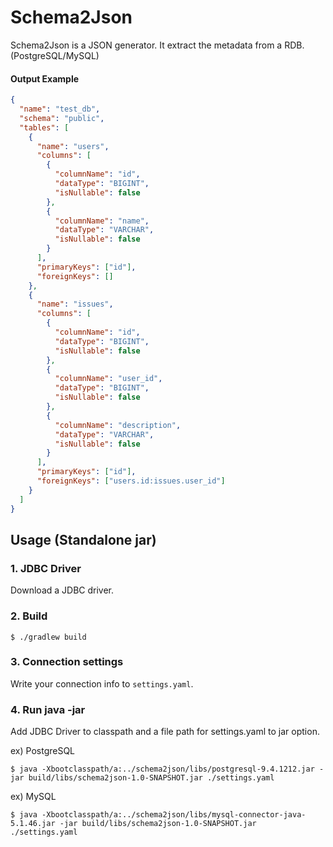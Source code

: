 # Schema2Json

Schema2Json is a JSON generator. It extract the metadata from a RDB.(PostgreSQL/MySQL)   

#### Output Example

```json
{
  "name": "test_db",
  "schema": "public",
  "tables": [
    {
      "name": "users",
      "columns": [
        {
          "columnName": "id",
          "dataType": "BIGINT",
          "isNullable": false
        },
        {
          "columnName": "name",
          "dataType": "VARCHAR",
          "isNullable": false
        }
      ],
      "primaryKeys": ["id"],
      "foreignKeys": []
    },
    {
      "name": "issues",
      "columns": [
        {
          "columnName": "id",
          "dataType": "BIGINT",
          "isNullable": false
        },
        {
          "columnName": "user_id",
          "dataType": "BIGINT",
          "isNullable": false
        },
        {
          "columnName": "description",
          "dataType": "VARCHAR",
          "isNullable": false
        }
      ],
      "primaryKeys": ["id"],
      "foreignKeys": ["users.id:issues.user_id"]
    }
  ]
}
```

## Usage (Standalone jar)

### 1. JDBC Driver

Download a JDBC driver.  

### 2. Build 

```
$ ./gradlew build
```

### 3. Connection settings

Write your connection info to `settings.yaml`.  

### 4. Run java -jar 

Add JDBC Driver to classpath and a file path for settings.yaml to jar option.

ex) PostgreSQL

```
$ java -Xbootclasspath/a:../schema2json/libs/postgresql-9.4.1212.jar -jar build/libs/schema2json-1.0-SNAPSHOT.jar ./settings.yaml
```

ex) MySQL

```
$ java -Xbootclasspath/a:../schema2json/libs/mysql-connector-java-5.1.46.jar -jar build/libs/schema2json-1.0-SNAPSHOT.jar ./settings.yaml
```

